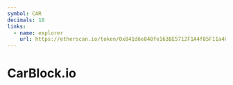 ```yaml
---
symbol: CAR
decimals: 18
links:
  - name: explorer
    url: https://etherscan.io/token/0x841d6e848fe163BE5712F1A4f85F11a48A3b47F5
---
```


# CarBlock.io
